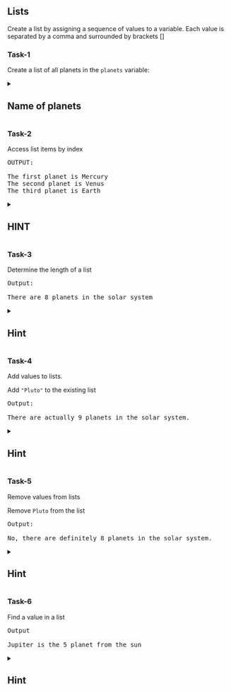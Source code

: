 ## Lists
Create a list by assigning a sequence of values to a variable. Each value is separated by a comma and surrounded by brackets []
                                      <!--TASK-1 -->
                                     
### Task-1
Create a list of all planets in the `planets` variable:
<details>
  <summary><h2>Name of planets</h2> </summary>

- Mercury
- Venus
- Earth
- Mars
- Jupiter
- Saturn
- Uranus
- Neptune
  
</details>
                                                        <!--TASK-2 -->
                                                        
### Task-2

Access list items by index
<pre>
OUTPUT:

The first planet is Mercury
The second planet is Venus
The third planet is Earth
</pre>

<details>
  <summary><h2>HINT</h2></summary>
  
You can access any item in a list by putting the index in brackets [] after the list variable's name. Indexes start from 0, so `planets[0]` is the first item in the list `planets`
</details>
                                                          <!--TASK-3  -->
                                                          
                                                          
### Task-3
Determine the length of a list
<pre>
Output:

There are 8 planets in the solar system
</pre>

<details>
  <summary><h2>Hint</h2> </summary>
  
To get the length of a list, use the built-in function `len()`. Creates a new variable, `number_of_planets`. The code assigns that variable with the number of items in the list planets (8)
  
</details>
                                                        <!-- TASK-4 -->
                                                        
### Task-4
Add values to lists.

Add `"Pluto"` to the existing list
<pre>
Output:

There are actually 9 planets in the solar system.
</pre>

<details>
  <summary><h2>Hint</h2> </summary>

Lists in Python are dynamic: you can add and remove items after they're created. To add an item to a list, use the method `.append(value)`.
  
</details>
                                                                <!--TASK-5 -->
                                                                
### Task-5 
Remove values from lists

Remove `Pluto` from the list
<pre>
Output:

No, there are definitely 8 planets in the solar system.
</pre>

<details>
  <summary><h2>Hint</h2> </summary>

You can remove the last item in a list by calling the `.pop()` method on the list variable:
  
</details>
                                                                         <!--TASK-6  -->
                                                                         
### Task-6
Find a value in a list
<pre>
Output

Jupiter is the 5 planet from the sun
</pre>
<details>
  <summary><h2>Hint</h2> </summary>

To determine where in a list a value is stored, you use the list's `index` method. This method searches for the value and returns the index of that item in the list. If it doesn't find a match, it returns `-1`.
  
</details>

